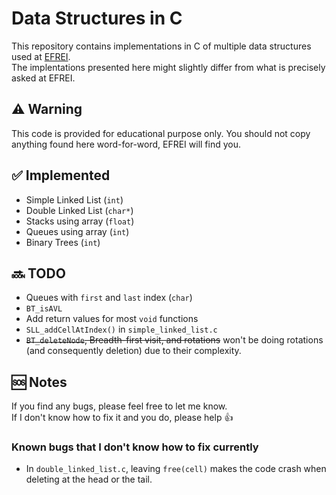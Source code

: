 # Data Structures in C
This repository contains implementations in C of multiple data structures used at [EFREI](https://www.efrei.fr/).\
The implentations presented here might slightly differ from what is precisely asked at EFREI.

## ⚠️ Warning
This code is provided for educational purpose only. You should not copy anything found here word-for-word, EFREI will find you. 

## ✅ Implemented
- Simple Linked List (`int`)
- Double Linked List (`char*`)
- Stacks using array (`float`)
- Queues using array (`int`)
- Binary Trees (`int`)

## 🔜 TODO
- Queues with `first` and `last` index (`char`)
- `BT_isAVL`
- Add return values for most `void` functions
- `SLL_addCellAtIndex()` in `simple_linked_list.c`
- ~~`BT_deleteNode`, Breadth-first visit, and rotations~~
    won't be doing rotations (and consequently deletion) due to their complexity.

## 🆘 Notes
If you find any bugs, please feel free to let me know.\
If I don't know how to fix it and you do, please help 👍
### Known bugs that I don't know how to fix currently
- In `double_linked_list.c`, leaving `free(cell)` makes the code crash when deleting at the head or the tail.
